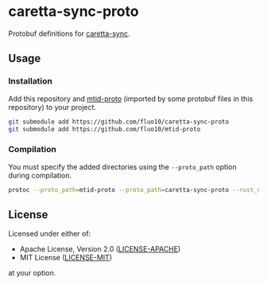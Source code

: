 # caretta-sync-proto

Protobuf definitions for [caretta-sync](https://github.com/fluo10/caretta-sync).

## Usage

### Installation

Add this repository and [mtid-proto](https://github.com/fluo10/mtid-proto) (imported by some protobuf files in this repository) to your project.

```bash
git submodule add https://github.com/fluo10/caretta-sync-proto
git submodule add https://github.com/fluo10/mtid-proto
```

### Compilation

You must specify the added directories using the `--proto_path` option during compilation.

```bash
protoc --proto_path=mtid-proto --proto_path=caretta-sync-proto --rust_out=BUILD_DIR authorized_node/authorized_node.proto
```

## License

Licensed under either of:

- Apache License, Version 2.0 ([LICENSE-APACHE](LICENSE-APACHE))
- MIT License ([LICENSE-MIT](LICENSE-MIT))

at your option.